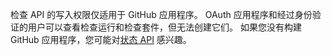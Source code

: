 检查 API 的写入权限仅适用于 GitHub 应用程序。 OAuth 应用程序和经过身份验证的用户可以查看检查运行和检查套件，但无法创建它们。 如果您没有构建 GitHub 应用程序，您可能对[状态 API](/v3/repos/statuses/) 感兴趣。

